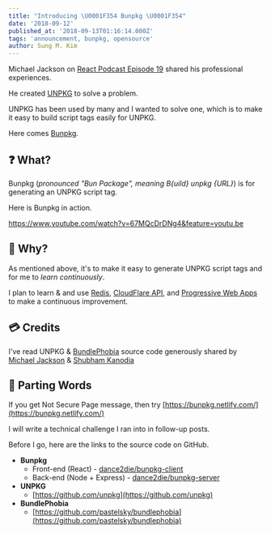 ```yaml
---
title: "Introducing \U0001F354 Bunpkg \U0001F354"
date: '2018-09-12'
published_at: '2018-09-13T01:16:14.000Z'
tags: 'announcement, bunpkg, opensource'
author: Sung M. Kim
---
```


Michael Jackson on [React Podcast Episode 19](https://reactpodcast.simplecast.fm/19) shared his professional experiences.

He created [UNPKG](https://unpkg.com/) to solve a problem.

UNPKG has been used by many and I wanted to solve one, which is to make it easy to build script tags easily for UNPKG.

Here comes [Bunpkg](https://bunpkg.com/).

## ❓ What?

Bunpkg (_pronounced "Bun Package", meaning B{uild} unpkg {URL}_) is for generating an UNPKG script tag.

Here is Bunpkg in action.

https://www.youtube.com/watch?v=67MQcDrDNg4&feature=youtu.be

## 🤔 Why?

As mentioned above, it's to make it easy to generate UNPKG script tags and for me to _learn continuously_.

I plan to learn & and use [Redis](https://redis.io/), [CloudFlare API](https://api.cloudflare.com/), and [Progressive Web Apps](https://redis.io/) to make a continuous improvement.

## 💳 Credits

I've read UNPKG & [BundlePhobia](https://bundlephobia.com/) source code generously shared by [Michael Jackson](https://twitter.com/mjackson) & [Shubham Kanodia](https://github.com/pastelsky)

## 👋 Parting Words

If you get Not Secure Page message, then try [https://bunpkg.netlify.com/](https://bunpkg.netlify.com/)

I will write a technical challenge I ran into in follow-up posts.

Before I go, here are the links to the source code on GitHub.

- **Bunpkg**
    - Front-end (React) - [dance2die/bunpkg-client](https://github.com/dance2die/bunpkg-client)
    - Back-end (Node + Express) - [dance2die/bunpkg-server](https://github.com/dance2die/bunpkg-server)
- **UNPKG**
    - [https://github.com/unpkg](https://github.com/unpkg)
- **BundlePhobia**
    - [https://github.com/pastelsky/bundlephobia](https://github.com/pastelsky/bundlephobia)

